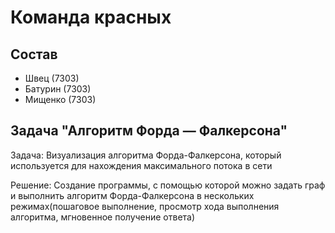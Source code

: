 ﻿# Команда красных

## Состав

* Швец (7303)
* Батурин (7303)
* Мищенко (7303)

## Задача "Алгоритм Форда — Фалкерсона"

Задача: Визуализация алгоритма Форда-Фалкерсона, который используется для нахождения максимального потока в сети

Решение: Создание программы, с помощью которой можно задать граф и выполнить алгоритм Форда-Фалкерсона в нескольких режимах(пошаговое выполнение, просмотр хода выполнения алгоритма, мгновенное получение ответа)